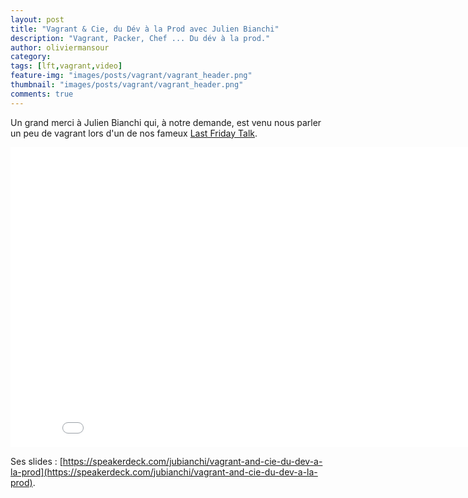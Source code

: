 ```yaml
---
layout: post
title: "Vagrant & Cie, du Dév à la Prod avec Julien Bianchi"
description: "Vagrant, Packer, Chef ... Du dév à la prod."
author: oliviermansour
category:
tags: [lft,vagrant,video]
feature-img: "images/posts/vagrant/vagrant_header.png"
thumbnail: "images/posts/vagrant/vagrant_header.png"
comments: true
---
```


Un grand merci à Julien Bianchi qui, à notre demande, est venu nous parler un peu de vagrant lors d'un de nos fameux [Last Friday Talk](https://tech.m6web.fr/tags.html#lft).


<iframe width="853" height="480" src="//www.youtube.com/embed/SvP9Dl87j0s" frameborder="0" allowfullscreen></iframe>

Ses slides : [https://speakerdeck.com/jubianchi/vagrant-and-cie-du-dev-a-la-prod](https://speakerdeck.com/jubianchi/vagrant-and-cie-du-dev-a-la-prod).
